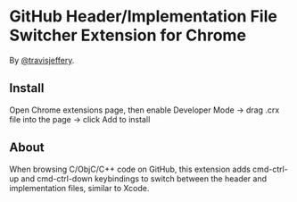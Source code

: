 # GitHub Header/Implementation File Switcher Extension for Chrome

By [@travisjeffery](http://twitter.com/travisjeffery).

## Install ##

Open Chrome extensions page, then enable Developer Mode -> drag .crx file into the page -> click Add to install

## About ##

When browsing C/ObjC/C++ code on GitHub, this extension adds cmd-ctrl-up and cmd-ctrl-down keybindings to switch between the header and implementation files, similar to Xcode.
